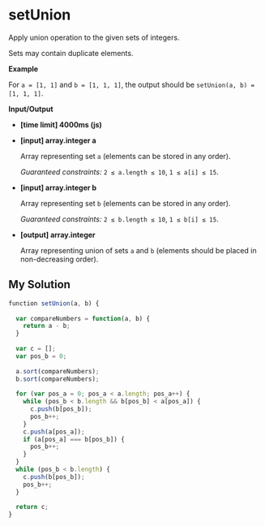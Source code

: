 # setUnion
﻿Apply union operation to the given sets of integers.

Sets may contain duplicate elements.

**Example**

For `a = [1, 1]` and `b = [1, 1, 1]`, the output should be
`setUnion(a, b) = [1, 1, 1]`.

**Input/Output**

*   **[time limit] 4000ms (js)**

*   **[input] array.integer a**

    Array representing set `a` (elements can be stored in any order).

    _Guaranteed constraints:_
    `2 ≤ a.length ≤ 10`,
    `1 ≤ a[i] ≤ 15`.

*   **[input] array.integer b**

    Array representing set `b` (elements can be stored in any order).

    _Guaranteed constraints:_
    `2 ≤ b.length ≤ 10`,
    `1 ≤ b[i] ≤ 15`.

*   **[output] array.integer**

    Array representing union of sets `a` and `b` (elements should be placed in non-decreasing order).


## My Solution
```javascript
﻿function setUnion(a, b) {
​
  var compareNumbers = function(a, b) {
    return a - b;
  }
​
  var c = [];
  var pos_b = 0;
​
  a.sort(compareNumbers);
  b.sort(compareNumbers);
​
  for (var pos_a = 0; pos_a < a.length; pos_a++) {
    while (pos_b < b.length && b[pos_b] < a[pos_a]) {
      c.push(b[pos_b]);
      pos_b++;
    }
    c.push(a[pos_a]);
    if (a[pos_a] === b[pos_b]) {
      pos_b++;
    }
  }
  while (pos_b < b.length) {
    c.push(b[pos_b]);
    pos_b++;
  }
​
  return c;
}
​
```
